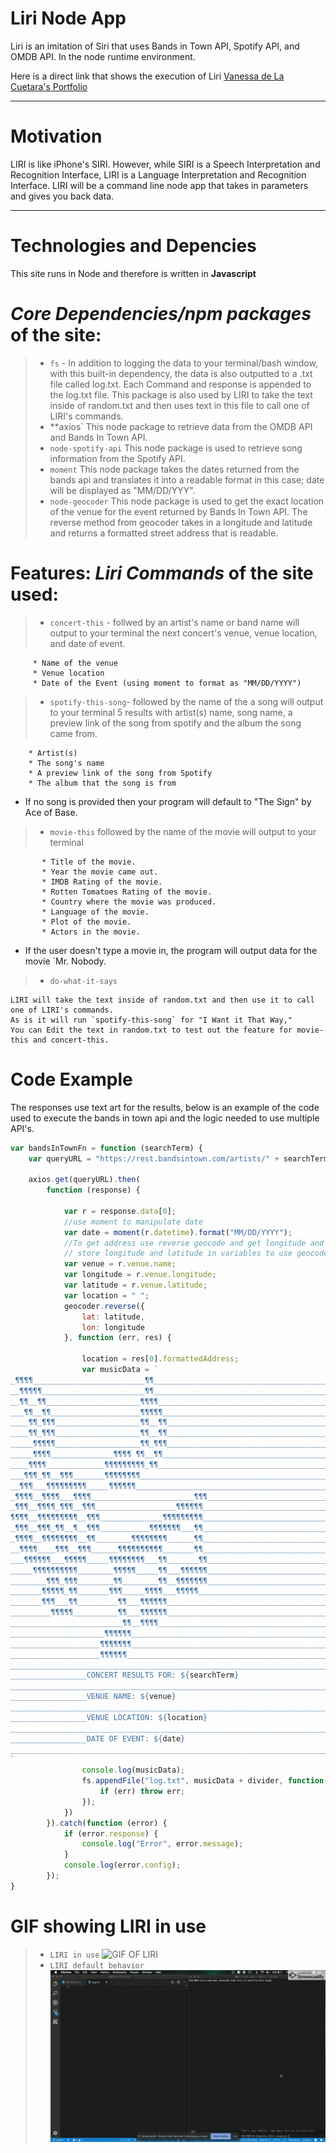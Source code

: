 # **Liri Node App**

Liri is an imitation of Siri that uses Bands in Town API, Spotify API, and OMDB API. In the node runtime environment.

Here is a direct link that shows the execution of Liri [Vanessa de La Cuetara's Portfolio](http://delacue.com/portfolio/)

---

# **Motivation**

LIRI is like iPhone's SIRI. However, while SIRI is a Speech Interpretation and Recognition Interface, LIRI is a Language Interpretation and Recognition Interface. LIRI will be a command line node app that takes in parameters and gives you back data.

---

# **Technologies and Depencies**

This site runs in Node and therefore is written in **Javascript**

# _Core Dependencies/npm packages_ of the site:

> - `fs` - In addition to logging the data to your terminal/bash window, with this built-in dependency, the data is also outputted to a .txt file called log.txt. Each Command and response is appended to the log.txt file. This package is also used by LIRI to take the text inside of random.txt and then uses text in this file to call one of LIRI's commands.
> - \*\*axios` This node package to retrieve data from the OMDB API and Bands In Town API.
> - `node-spotify-api` This node package is used to retrieve song information from the Spotify API.
> - `moment` This node package takes the dates returned from the bands api and translates it into a readable format in this case; date will be displayed as "MM/DD/YYY".
> - `node-geocoder` This node package is used to get the exact location of the venue for the event returned by Bands In Town API. The reverse method from geocoder takes in a longitude and latitude and returns a formatted street address that is readable. 

# Features: _Liri Commands_ of the site used:

> - `concert-this` - follwed by an artist's name or band name will output to your terminal the next concert's venue, venue location, and date of event.
```
     * Name of the venue
     * Venue location
     * Date of the Event (using moment to format as "MM/DD/YYYY")
```

> - `spotify-this-song`- followed by the name of the a song will output to your terminal 5 results with artist(s) name, song name, a preview link of the song from spotify and the album the song came from.
```  
    * Artist(s)
    * The song's name
    * A preview link of the song from Spotify
    * The album that the song is from
```
* If no song is provided then your program will default to "The Sign" by Ace of Base.

> - `movie-this` followed by the name of the movie will output to your terminal 
```
       * Title of the movie.
       * Year the movie came out.
       * IMDB Rating of the movie.
       * Rotten Tomatoes Rating of the movie.
       * Country where the movie was produced.
       * Language of the movie.
       * Plot of the movie.
       * Actors in the movie.
```

* If the user doesn't type a movie in, the program will output data for the movie `Mr. Nobody.

> - `do-what-it-says` 
``` 
LIRI will take the text inside of random.txt and then use it to call one of LIRI's commands.
As is it will run `spotify-this-song` for "I Want it That Way,"
You can Edit the text in random.txt to test out the feature for movie-this and concert-this.
```

# **Code Example**
The responses use text art for the results, below is an example of the code used to execute the bands in town api and the logic needed to use multiple API's.
```js
var bandsInTownFn = function (searchTerm) {
    var queryURL = "https://rest.bandsintown.com/artists/" + searchTerm + "/events?app_id=codingbootcamp"
    
    axios.get(queryURL).then(
        function (response) {
            
            var r = response.data[0];
            //use moment to manipulate date
            var date = moment(r.datetime).format("MM/DD/YYYY");
            //To get address use reverse geocode and get longitude and latitude from bands in town response
            // store longitude and latitude in variables to use geocoder reverse lookup
            var venue = r.venue.name;
            var longitude = r.venue.longitude;
            var latitude = r.venue.latitude;
            var location = " ";
            geocoder.reverse({
                lat: latitude,
                lon: longitude
            }, function (err, res) {
                
                location = res[0].formattedAddress;
                var musicData = `
_¶¶¶¶_________________________¶¶_________________________________________________________
__¶¶¶¶¶_______________________¶¶_________________________________________________________
__¶¶__¶¶_____________________¶¶¶¶________________________________________________________
___¶¶__¶¶____________________¶¶¶¶¶_______________________________________________________
____¶¶_¶¶¶___________________¶¶__¶¶______________________________________________________
____¶¶_¶¶¶___________________¶¶__¶¶______________________________________________________
_____¶¶¶¶¶___________________¶¶_¶¶¶______________________________________________________
_____¶¶¶¶______________¶¶¶¶ ¶¶__¶¶_______________________________________________________
____¶¶¶¶_____________¶¶¶¶¶¶¶¶¶_¶¶________________________________________________________
___¶¶¶_¶¶__¶¶¶_______¶¶¶¶¶¶¶¶____________________________________________________________
__¶¶¶___¶¶¶¶¶¶¶¶¶_____¶¶¶¶¶¶_____________________________________________________________
_¶¶¶¶__¶¶¶¶___¶¶¶¶_______________________¶¶¶_____________________________________________
_¶¶¶__¶¶¶¶_¶¶¶__¶¶¶__________________¶¶¶¶¶¶______________________________________________
¶¶¶¶__¶¶¶¶¶¶¶¶¶__¶¶¶______________¶¶¶¶¶¶¶¶¶______________________________________________
_¶¶¶__¶¶¶_¶¶__¶__¶¶¶___________¶¶¶¶¶¶¶___¶¶______________________________________________
_¶¶¶¶__¶¶¶¶¶¶¶¶__¶¶________¶¶¶¶¶¶¶¶______¶¶______________________________________________
__¶¶¶¶____¶¶¶__¶¶¶______¶¶¶¶¶¶¶¶¶¶_______¶¶______________________________________________
___¶¶¶¶¶¶___¶¶¶¶¶_____¶¶¶¶¶¶¶¶___¶¶_______¶¶_____________________________________________
_____¶¶¶¶¶¶¶¶¶¶________¶¶¶¶¶_____¶¶___¶¶¶¶¶¶_____________________________________________
________¶¶¶_¶¶¶________¶¶________¶¶__¶¶¶¶¶¶¶_____________________________________________
_______¶¶¶¶¶_¶¶_______¶¶¶_____¶¶¶¶___¶¶¶¶¶_______________________________________________
_______¶¶¶___¶¶_________¶¶___¶¶¶¶¶¶______________________________________________________
_________¶¶¶¶¶__________¶¶___¶¶¶¶¶¶______________________________________________________
_________________________¶¶__¶¶¶¶________________________________________________________
_____________________¶¶¶¶¶¶______________________________________________________________
____________________¶¶¶¶¶¶¶______________________________________________________________
____________________¶¶¶¶¶¶_______________________________________________________________
_________________________________________________________________________________________
_________________CONCERT RESULTS FOR: ${searchTerm}
_________________________________________________________________________________________
_________________VENUE NAME: ${venue}
_________________________________________________________________________________________
_________________VENUE LOCATION: ${location}
_________________________________________________________________________________________
_________________DATE OF EVENT: ${date}
_________________________________________________________________________________________
`
                console.log(musicData);
                fs.appendFile("log.txt", musicData + divider, function(err) {
                    if (err) throw err;
                });
            })
        }).catch(function (error) {
            if (error.response) {
                console.log("Error", error.message);
            }
            console.log(error.config);
        });
}
```
# **GIF showing LIRI in use**
> - `LIRI in use` 
![GIF OF LIRI](liriHWGif.gif "LIRI GIF")
> - `LIRI default behavior` 
![GIF OF LIRI](liriBOTdefault.gif "LIRI GIF")
